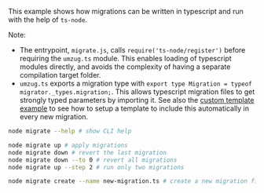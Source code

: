 This example shows how migrations can be written in typescript and run with the help of `ts-node`.

Note:
- The entrypoint, `migrate.js`, calls `require('ts-node/register')` before requiring the `umzug.ts` module. This enables loading of typescript modules directly, and avoids the complexity of having a separate compilation target folder.
- `umzug.ts` exports a migration type with `export type Migration = typeof migrator._types.migration;`. This allows typescript migration files to get strongly typed parameters by importing it. See also the [custom template example](../5.custom-template) to see how to setup a template to include this automatically in every new migration.

```bash
node migrate --help # show CLI help

node migrate up # apply migrations
node migrate down # revert the last migration
node migrate down --to 0 # revert all migrations
node migrate up --step 2 # run only two migrations

node migrate create --name new-migration.ts # create a new migration file
```
